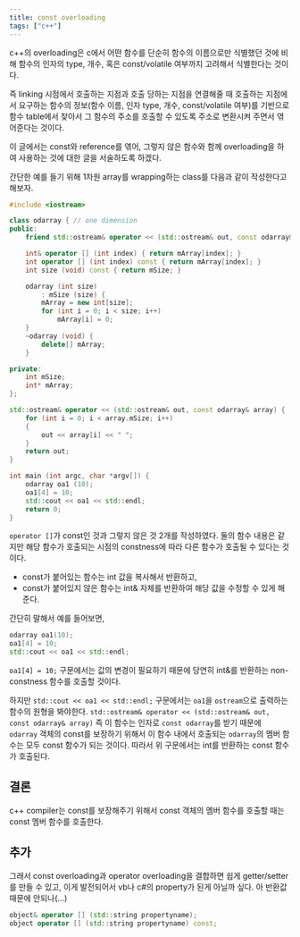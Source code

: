 ```yaml
---
title: const overloading
tags: ["c++"]
---
```


c++의 overloading은 c에서 어떤 함수를 단순히 함수의 이름으로만 식별했던 것에 비해 함수의 인자의 type, 개수, 혹은 const/volatile 여부까지 고려해서 식별한다는 것이다.

즉 linking 시점에서 호출하는 지점과 호출 당하는 지점을 연결해줄 때 호출하는 지점에서 요구하는 함수의 정보(함수 이름, 인자 type, 개수, const/volatile 여부)를 기반으로 함수 table에서 찾아서 그 함수의 주소를 호출할 수 있도록 주소로 변환시켜 주면서 엮어준다는 것이다.

이 글에서는 const와 reference를 엮어, 그렇지 않은 함수와 함께 overloading을 하여 사용하는 것에 대한 글을 서술하도록 하겠다.

간단한 예를 들기 위해 1차원 array를 wrapping하는 class를 다음과 같이 작성한다고 해보자.

```cpp
#include <iostream>

class odarray { // one dimension
public:
    friend std::ostream& operator << (std::ostream& out, const odarray& array);

    int& operator [] (int index) { return mArray[index]; }
    int operator [] (int index) const { return mArray[index]; }
    int size (void) const { return mSize; }

    odarray (int size)
        : mSize (size) {
        mArray = new int[size];
        for (int i = 0; i < size; i++)
            mArray[i] = 0;
    }
    ~odarray (void) {
        delete[] mArray;
    }

private:
    int mSize;
    int* mArray;
};

std::ostream& operator << (std::ostream& out, const odarray& array) {
    for (int i = 0; i < array.mSize; i++)
    {
        out << array[i] << " ";
    }
    return out;
}

int main (int argc, char *argv[]) {
    odarray oa1 (10);
    oa1[4] = 10;
    std::cout << oa1 << std::endl;
    return 0;
}
```

`operator []`가 const인 것과 그렇지 않은 것 2개를 작성하였다. 둘의 함수 내용은 같지만 해당 함수가 호출되는 시점의 constness에 따라 다른 함수가 호출될 수 있다는 것이다.

- const가 붙어있는 함수는 int 값을 복사해서 반환하고,
- const가 붙어있지 않은 함수는 int& 자체를 반환하여 해당 값을 수정할 수 있게 해준다.

간단히 말해서 예를 들어보면,

```cpp
odarray oa1(10);
oa1[4] = 10;
std::cout << oa1 << std::endl;
```

`oa1[4] = 10;` 구문에서는 값의 변경이 필요하기 때문에 당연히 int&를 반환하는 non-constness 함수를 호출할 것이다.

하지만 `std::cout << oa1 << std::endl;` 구문에서는 `oa1`을 `ostream`으로 출력하는 함수의 원형을 봐야한다. `std::ostream& operator << (std::ostream& out, const odarray& array)`
즉 이 함수는 인자로 `const odarray`를 받기 때문에 `odarray` 객체의 const를 보장하기 위해서 이 함수 내에서 호출되는 `odarray`의 멤버 함수는 모두 const 함수가 되는 것이다. 따라서 위 구문에서는 int를 반환하는 const 함수가 호출된다.

## 결론

c++ compiler는 const를 보장해주기 위해서 const 객체의 멤버 함수를 호출할 때는 const 멤버 함수를 호출한다.

## 추가

그래서 const overloading과 operator overloading을 결합하면 쉽게 getter/setter를 만들 수 있고, 이게 발전되어서 vb나 c#의 property가 된게 아닐까 싶다. 아 반환값 때문에 안되나(...)

```cpp
object& operator [] (std::string propertyname);
object operator [] (std::string propertyname) const;
```
